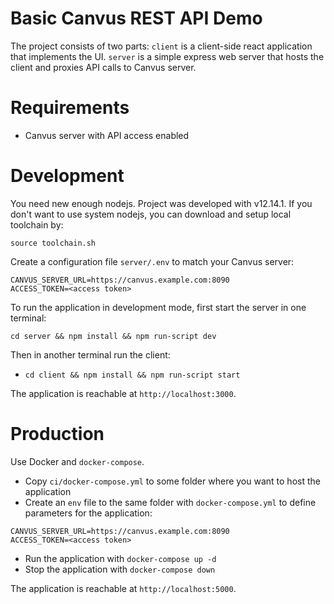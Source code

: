 # Basic Canvus REST API Demo

The project consists of two parts: `client` is a client-side react application
that implements the UI. `server` is a simple express web server that hosts the
client and proxies API calls to Canvus server.

# Requirements

* Canvus server with API access enabled

# Development

You need new enough nodejs. Project was developed with v12.14.1. If you don't
want to use system nodejs, you can download and setup local toolchain by:

`source toolchain.sh`

Create a configuration file `server/.env` to match your Canvus server:

```
CANVUS_SERVER_URL=https://canvus.example.com:8090
ACCESS_TOKEN=<access token>
```

To run the application in development mode, first start the server in one
terminal:

`cd server && npm install && npm run-script dev`

Then in another terminal run the client:

* `cd client && npm install && npm run-script start`

The application is reachable at `http://localhost:3000`.

# Production

Use Docker and `docker-compose`.

* Copy `ci/docker-compose.yml` to some folder where you want to host the
  application
* Create an `env` file to the same folder with `docker-compose.yml` to define
  parameters for the application:

```
CANVUS_SERVER_URL=https://canvus.example.com:8090
ACCESS_TOKEN=<access token>
```

* Run the application with `docker-compose up -d`
* Stop the application with `docker-compose down`

The application is reachable at `http://localhost:5000`.
